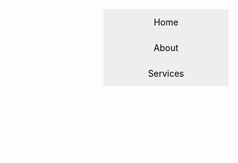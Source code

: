 <html>
<head>
  <title>My Web Page</title>
    <style>
        .circle-logo {
            ulr: ('picture.ico');
            width: 200px; 
            height: 200px; 
            border-radius: 50%;
            background-image: url('picture.ico');
            border-size: cover;
        }
    </style>   
   <style>
        .header img {
            float: left;
            width: 100px; 
            height: 100px; 
            background: #555; 
        }
        .header h1 {
            position: relative;
            top: 18px; 
            left: 10px; 
        }
      
   </style>
    <style>
        body {
            background-image: url('Screenshot 2024-05-07 193200.png');
            background-repeat: no-repeat;
            background-attachment: fixed;
            background-size: 100% 100%;
        }
    </style>
    <style>
        .horizontal-menu {
            width: 200px; 
        }
        .horizontal-menu a {
            background-color: #eee; 
            color: black; 
            display: block; 
            padding: 12px; 
            text-decoration: none; 
        }
    </style>
</head>
<body>
    <div class="circle-logo"></div>
  <center>
    <div class="horizontal-menu">
        <a href="#">Home</a>
        <a href="#">About</a>
        <a href="#">Services</a>
    </div>   
  </center>
    <h1><font color="white">Hello, world!</font></h1>
    <p><font color="white">Welcome to my website.</font></p>
</body>
</html>
